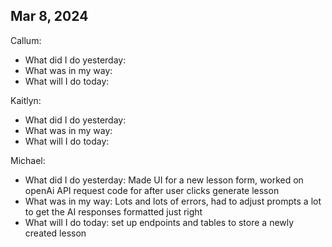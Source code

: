 ## Mar 8, 2024
Callum:
- What did I do yesterday: 
- What was in my way: 
- What will I do today: 

Kaitlyn:
- What did I do yesterday: 
- What was in my way:
- What will I do today: 

Michael:
- What did I do yesterday: Made UI for a new lesson form, worked on openAi API request code for after user clicks generate lesson
- What was in my way: Lots and lots of errors, had to adjust prompts a lot to get the AI responses formatted just right
- What will I do today: set up endpoints and tables to store a newly created lesson

